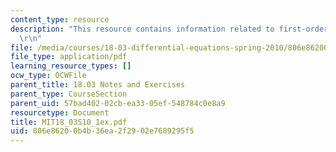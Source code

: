 ```yaml
---
content_type: resource
description: "This resource contains information related to first-order ODE's. \r\n\
  \r\n"
file: /media/courses/18-03-differential-equations-spring-2010/806e86200b4b36ea2f2902e7689295f5_MIT18_03S10_1ex.pdf
file_type: application/pdf
learning_resource_types: []
ocw_type: OCWFile
parent_title: 18.03 Notes and Exercises
parent_type: CourseSection
parent_uid: 57bad402-02cb-ea33-05ef-548784c0e8a9
resourcetype: Document
title: MIT18_03S10_1ex.pdf
uid: 806e8620-0b4b-36ea-2f29-02e7689295f5
---
```

